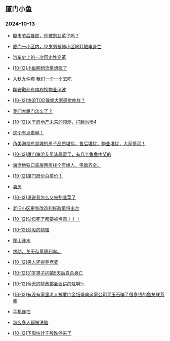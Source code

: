 ## 厦门小鱼 
### 2024-10-13

+ [股市节后暴跌，你被割韭菜了吗？](http://bbs.xmfish.com/read-htm-tid-18250291.html)

+ [厦门一小区内，12岁男孩碰小区地灯触电身亡](http://bbs.xmfish.com/read-htm-tid-18250330.html)

+ [汽车史上的一次历史性变革](http://bbs.xmfish.com/read-htm-tid-18250290.html)

+ [[10-12]小鱼网想流量想疯了](http://bbs.xmfish.com/read-htm-tid-18250408.html)

+ [入秋九件套 我们一个一个去吃](http://bbs.xmfish.com/read-htm-tid-18250364.html)

+ [翔安融创东南府换物业风波](http://bbs.xmfish.com/read-htm-tid-18250332.html)

+ [[10-12]海沧TOD璞盛大家感觉咋样？](http://bbs.xmfish.com/read-htm-tid-18250390.html)

+ [我们大厦门怎么了？](http://bbs.xmfish.com/read-htm-tid-18250297.html)

+ [[10-12]关于房地产未来的预测，打脸勿喷4](http://bbs.xmfish.com/read-htm-tid-18250379.html)

+ [这个有点贵啊！](http://bbs.xmfish.com/read-htm-tid-18250412.html)

+ [角美海投东湖城的房子品质堪忧，售后堪忧，物业堪忧，大家慎买！](http://bbs.xmfish.com/read-htm-tid-18250317.html)

+ [[10-12]厦门海沧艾贝泳暴雷了，有几个鱼鱼中奖的](http://bbs.xmfish.com/read-htm-tid-18250370.html)

+ [海沧地铁口高层两房找个有缘人，电器齐全。](http://bbs.xmfish.com/read-htm-tid-18250396.html)

+ [[10-12]厦门房价白菜价！](http://bbs.xmfish.com/read-htm-tid-18250460.html)

+ [卖房](http://bbs.xmfish.com/read-htm-tid-18250399.html)

+ [[10-12]说说我怎么又被割韭菜了](http://bbs.xmfish.com/read-htm-tid-18250465.html)

+ [老旧小区更新改造利好政策将出台](http://bbs.xmfish.com/read-htm-tid-18250393.html)

+ [[10-12]父母死了都要被埋怨！！！](http://bbs.xmfish.com/read-htm-tid-18250415.html)

+ [[10-12]炒股的烦恼](http://bbs.xmfish.com/read-htm-tid-18250455.html)

+ [爬山涉水](http://bbs.xmfish.com/read-htm-tid-18250447.html)

+ [求助，关于存量房利率。](http://bbs.xmfish.com/read-htm-tid-18250401.html)

+ [[10-12]男人还得养老婆](http://bbs.xmfish.com/read-htm-tid-18250438.html)

+ [[10-12]31岁男子闪婚5天后自杀身亡](http://bbs.xmfish.com/read-htm-tid-18250473.html)

+ [[10-12]今天的财政部会议讲的啥啊!~](http://bbs.xmfish.com/read-htm-tid-18250417.html)

+ [[10-12]有没有家里老人被厦门金钰盛典这家公司买玉石骗了很多钱的鱼友联系我](http://bbs.xmfish.com/read-htm-tid-18250463.html)

+ [手机连拍](http://bbs.xmfish.com/read-htm-tid-18250476.html)

+ [怎么多人都被洗脑](http://bbs.xmfish.com/read-htm-tid-18250511.html)

+ [[10-12]下周估计千股跌停来了](http://bbs.xmfish.com/read-htm-tid-18250469.html)

